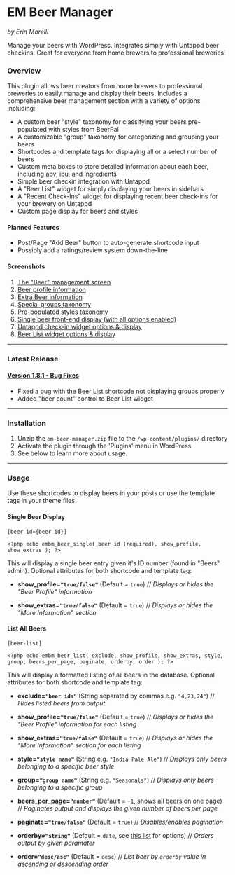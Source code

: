 # EM Beer Manager #

*by Erin Morelli*

Manage your beers with WordPress. Integrates simply with Untappd beer checkins. Great for everyone from home brewers to professional breweries!


### Overview ####

This plugin allows beer creators from home brewers to professional breweries to easily manage and display their beers. Includes a comprehensive beer management section with a variety of options, including:

* A custom beer "style" taxonomy for classifying your beers pre-populated with styles from BeerPal
* A customizable "group" taxonomy for categorizing and grouping your beers
* Shortcodes and template tags for displaying all or a select number of beers
* Custom meta boxes to store detailed information about each beer, including abv, ibu, and ingredients
* Simple beer checkin integration with Untappd
* A "Beer List" widget for simply displaying your beers in sidebars
* A "Recent Check-Ins" widget for displaying recent beer check-ins for your brewery on Untappd
* Custom page display for beers and styles

#### Planned Features ####

* Post/Page "Add Beer" button to auto-generate shortcode input
* Possibly add a ratings/review system down-the-line

#### Screenshots ####

1. [The "Beer" management screen](https://raw.github.com/ErinMorelli/em-beer-manager/master/screenshot-1.jpg)
2. [Beer profile information](https://raw.github.com/ErinMorelli/em-beer-manager/master/screenshot-2.jpg)
3. [Extra Beer information](https://raw.github.com/ErinMorelli/em-beer-manager/master/screenshot-3.jpg)
4. [Special groups taxonomy](https://raw.github.com/ErinMorelli/em-beer-manager/master/screenshot-4.jpg)
5. [Pre-populated styles taxonomy](https://raw.github.com/ErinMorelli/em-beer-manager/master/screenshot-5.jpg)
6. [Single beer front-end display (with all options enabled)](https://raw.github.com/ErinMorelli/em-beer-manager/master/screenshot-6.jpg)
7. [Untappd check-in widget options & display](https://raw.github.com/ErinMorelli/em-beer-manager/master/screenshot-7.jpg)
8. [Beer List widget options & display](https://raw.github.com/ErinMorelli/em-beer-manager/master/screenshot-8.jpg)



*****


### Latest Release ###


#### [Version 1.8.1 - Bug Fixes](https://github.com/ErinMorelli/em-beer-manager/releases/tag/v1.8.1) ###
* Fixed a bug with the Beer List shortcode not displaying groups properly
* Added "beer count" control to Beer List widget



*****


### Installation ###

1. Unzip the `em-beer-manager.zip` file to the `/wp-content/plugins/` directory
1. Activate the plugin through the 'Plugins' menu in WordPress
1. See below to learn more about usage.


*****

### Usage ###


Use these shortcodes to display beers in your posts or use the template tags in your theme files.


#### Single Beer Display ####

`[beer id={beer id}]`

`<?php echo embm_beer_single( beer id (required), show_profile, show_extras ); ?>`

This will display a single beer entry given it's ID number (found in "Beers" admin). Optional attributes for both shortcode and template tag:

* __show_profile=`"true/false"`__ (Default = `true`) // *Displays or hides the "Beer Profile" information*

* __show_extras=`"true/false"`__ (Default = `true`) // *Displays or hides the "More Information" section*


#### List All Beers ####

`[beer-list]`

`<?php echo embm_beer_list( exclude, show_profile, show_extras, style, group, beers_per_page, paginate, orderby, order ); ?>`
     
This will display a formatted listing of all beers in the database. Optional attributes for both shortcode and template tag:

* __exclude=`"beer ids"`__ (String separated by commas e.g. `"4,23,24"`) // *Hides listed beers from output*

* __show_profile=`"true/false"`__ (Default = `true`) // *Displays or hides the "Beer Profile" information for each listing*

* __show_extras=`"true/false"`__ (Default = `true`) // *Displays or hides the "More Information" section for each listing*

* __style=`"style name"`__ (String e.g. `"India Pale Ale"`) // *Displays only beers belonging to a specific beer style*
    
* __group=`"group name"`__ (String e.g. `"Seasonals"`) // *Displays only beers belonging to a specific group*

* __beers\_per\_page=`"number"`__ (Default = `-1`, shows all beers on one page) // *Paginates output and displays the given number of beers per page*
   
* __paginate=`"true/false"`__ (Default = `true`) // *Disables/enables pagination*
    
* __orderby=`"string"`__ (Default = `date`, see [this list](http://codex.wordpress.org/Class_Reference/WP_Query#Order_.26_Orderby_Parameters) for options) // *Orders output by given paramater*

* __order=`"desc/asc"`__ (Default = `desc`) // *List beer by `orderby` value in ascending or descending order*
